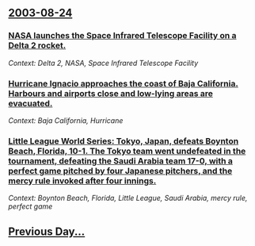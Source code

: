 ## [2003-08-24](/news/2003/08/24/index.md)

### [ NASA launches the Space Infrared Telescope Facility on a Delta 2 rocket.](/news/2003/08/24/nasa-launches-the-space-infrared-telescope-facility-on-a-delta-2-rocket.md)
_Context: Delta 2, NASA, Space Infrared Telescope Facility_

### [ Hurricane Ignacio approaches the coast of Baja California. Harbours and airports close and low-lying areas are evacuated.](/news/2003/08/24/hurricane-ignacio-approaches-the-coast-of-baja-california-harbours-and-airports-close-and-low-lying-areas-are-evacuated.md)
_Context: Baja California, Hurricane_

### [ Little League World Series: Tokyo, Japan, defeats Boynton Beach, Florida, 10-1. The Tokyo team went undefeated in the tournament, defeating the Saudi Arabia team 17-0, with a perfect game pitched by four Japanese pitchers, and the mercy rule invoked after four innings.](/news/2003/08/24/little-league-world-series-tokyo-japan-defeats-boynton-beach-florida-10a1-the-tokyo-team-went-undefeated-in-the-tournament-defeati.md)
_Context: Boynton Beach, Florida, Little League, Saudi Arabia, mercy rule, perfect game_

## [Previous Day...](/news/2003/08/23/index.md)

